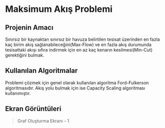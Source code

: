 # Maksimum Akış Problemi

## Projenin Amacı
Sınırsız bir kaynaktan sınırsız bir havuza belirtilen tesisat üzerinden en fazla kaç birim akış sağlanabileceğini(Max-Flow) ve en fazla akış durumunda tesisattaki akışı sıfıra indirmek için en az kaç kenarın kesilmesi(Min-Cut) gerektiğini bulmak.

## Kullanılan Algoritmalar
Problemi çözmek için genel olarak kullanılan algoritma Ford-Fulkerson algoritmasıdır. Akış yolu bulmak için ise Capacity Scaling algoritması kullanımıştır.

## Ekran Görüntüleri

> Graf Oluşturma Ekranı - 1
